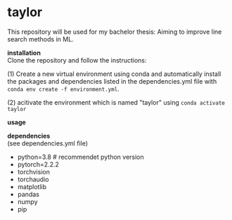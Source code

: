 # taylor
This repository will be used for my bachelor thesis: Aiming to improve line search methods in ML.

**installation**    
Clone the repository and follow the instructions:  

    
(1) Create a new virtual environment using conda and automatically install the packages and dependencies listed in the dependencies.yml file with `conda env create -f environment.yml`.     

(2) acitivate the environment which is named "taylor" using `conda activate taylor`

**usage**  

**dependencies**  
(see dependencies.yml file)

  - python=3.8  # recommendet python version
  - pytorch=2.2.2
  - torchvision
  - torchaudio
  - matplotlib
  - pandas
  - numpy
  - pip
